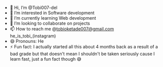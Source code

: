 - 👋 Hi, I’m @Tobi007-del
- 👀 I’m interested in Software development 
- 🌱 I’m currently learning Web development 
- 💞️ I’m looking to collaborate on projects
- 📫 How to reach me @tobioketade007@gmail.com he_is_tobi_(instagram)
- 😄 Pronouns: He
- ⚡ Fun fact: I actually started all this about 4 months back as a result of a bad grade but that doesn't mean I shouldn't be taken seriously cause I learn fast, just a fun fact though 😅 
